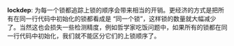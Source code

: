 **lockdep**: 为每一个锁都追踪上锁的顺序会带来相当的开销。更经济的方式是把所有在同一行代码中初始化的锁都看成是 “同一个锁”，这样锁的数量就大幅减少了。当然这也会损失一些检测精度，例如哲学家吃饭问题中，如果所有的锁都在同一行代码中初始化，我们就不能区分它们的上锁顺序了。
